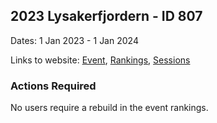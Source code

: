 ## 2023 Lysakerfjordern - ID 807

Dates: 1 Jan 2023 - 1 Jan 2024

Links to website: [Event](https://www.gps-speedsurfing.com/default.aspx?mnu=event&val=807), [Rankings](https://www.gps-speedsurfing.com/default.aspx?mnu=eventranking&val=807), [Sessions](https://www.gps-speedsurfing.com/default.aspx?mnu=eventsessions&val=807)

### Actions Required

No users require a rebuild in the event rankings.

